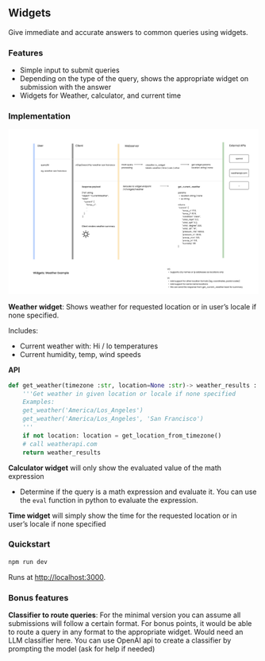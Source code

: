## Widgets 

Give immediate and accurate answers to common queries using widgets.

### Features 

- Simple input to submit queries
- Depending on the type of the query, shows the appropriate widget on submission with the answer
- Widgets for Weather, calculator, and current time

### Implementation

![flow](./public/assets/flow.png)

**Weather widget**: Shows weather for requested location or in user’s locale if none specified.

Includes:
- Current weather with: Hi / lo temperatures
- Current humidity, temp, wind speeds

**API**
```python
def get_weather(timezone :str, location=None :str)-> weather_results : dict :
    '''Get weather in given location or locale if none specified
    Examples:
    get_weather('America/Los_Angeles')
    get_weather('America/Los_Angeles', 'San Francisco')
    '''
    if not location: location = get_location_from_timezone()
    # call weatherapi.com
    return weather_results

```

**Calculator widget** will only show the evaluated value of the math expression

- Determine if the query is a math expression and evaluate it. You can use the `eval` function in python to evaluate the expression.
  
**Time widget** will simply show the time for the requested location or in user’s locale if none specified

### Quickstart
```bash
npm run dev
```

Runs at [http://localhost:3000](http://localhost:3000).

### Bonus features

**Classifier to route queries**: For the minimal version you can assume all submissions will follow a certain format. For bonus points, it would be able to route a query in any format to the appropriate widget. Would need an LLM classifier here. You can use OpenAI api to create a classifier by prompting the model (ask for help if needed)
